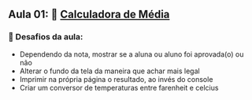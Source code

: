 ## Aula 01: 🔢 [Calculadora de Média](https://codepen.io/camilavitoriacosta/pen/mdwMWgZ)

### 📒 Desafios da aula:

- Dependendo da nota, mostrar se a aluna ou aluno foi aprovada(o) ou não
- Alterar o fundo da tela da maneira que achar mais legal
- Imprimir na própria página o resultado, ao invés do console
- Criar um conversor de temperaturas entre farenheit e celcius